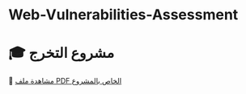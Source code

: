 # Web-Vulnerabilities-Assessment
# 🎓 مشروع التخرج

📄 [مشاهدة ملف PDF الخاص بالمشروع](https://drive.google.com/file/d/1Wt2oKskhiM73WWo2sVX2QRaX_fWV-1j6/view?usp=sharing)


